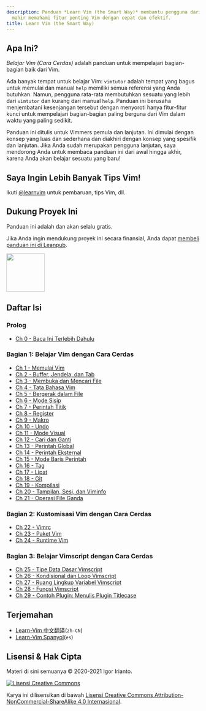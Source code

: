 ```yaml
---
description: Panduan *Learn Vim (the Smart Way)* membantu pengguna dari pemula hingga
  mahir memahami fitur penting Vim dengan cepat dan efektif.
title: Learn Vim (the Smart Way)
---
```


## Apa Ini?

_Belajar Vim (Cara Cerdas)_ adalah panduan untuk mempelajari bagian-bagian baik dari Vim.

Ada banyak tempat untuk belajar Vim: `vimtutor` adalah tempat yang bagus untuk memulai dan manual `help` memiliki semua referensi yang Anda butuhkan. Namun, pengguna rata-rata membutuhkan sesuatu yang lebih dari `vimtutor` dan kurang dari manual `help`. Panduan ini berusaha menjembatani kesenjangan tersebut dengan menyoroti hanya fitur-fitur kunci untuk mempelajari bagian-bagian paling berguna dari Vim dalam waktu yang paling sedikit.

Panduan ini ditulis untuk Vimmers pemula dan lanjutan. Ini dimulai dengan konsep yang luas dan sederhana dan diakhiri dengan konsep yang spesifik dan lanjutan. Jika Anda sudah merupakan pengguna lanjutan, saya mendorong Anda untuk membaca panduan ini dari awal hingga akhir, karena Anda akan belajar sesuatu yang baru!

## Saya Ingin Lebih Banyak Tips Vim!

Ikuti [@learnvim](https://twitter.com/learnvim) untuk pembaruan, tips Vim, dll.

## Dukung Proyek Ini

Panduan ini adalah dan akan selalu gratis.

Jika Anda ingin mendukung proyek ini secara finansial, Anda dapat [membeli panduan ini di Leanpub](https://leanpub.com/learnvim).

<a href="https://leanpub.com/learnvim"><img src="/vim/images/learn-vim-cover.png" width="100"></a>

## Daftar Isi

### Prolog

- [Ch 0 - Baca Ini Terlebih Dahulu](ch00_read_this_first)

### Bagian 1: Belajar Vim dengan Cara Cerdas

- [Ch 1 - Memulai Vim](ch01_starting_vim)
- [Ch 2 - Buffer, Jendela, dan Tab](ch02_buffers_windows_tabs)
- [Ch 3 - Membuka dan Mencari File](ch03_searching_files)
- [Ch 4 - Tata Bahasa Vim](ch04_vim_grammar)
- [Ch 5 - Bergerak dalam File](ch05_moving_in_file)
- [Ch 6 - Mode Sisip](ch06_insert_mode)
- [Ch 7 - Perintah Titik](ch07_the_dot_command)
- [Ch 8 - Register](ch08_registers)
- [Ch 9 - Makro](ch09_macros)
- [Ch 10 - Undo](ch10_undo)
- [Ch 11 - Mode Visual](ch11_visual_mode)
- [Ch 12 - Cari dan Ganti](ch12_search_and_substitute)
- [Ch 13 - Perintah Global](ch13_the_global_command)
- [Ch 14 - Perintah Eksternal](ch14_external_commands)
- [Ch 15 - Mode Baris Perintah](ch15_command-line_mode)
- [Ch 16 - Tag](ch16_tags)
- [Ch 17 - Lipat](ch17_fold)
- [Ch 18 - Git](ch18_git)
- [Ch 19 - Kompilasi](ch19_compile)
- [Ch 20 - Tampilan, Sesi, dan Viminfo](ch20_views_sessions_viminfo)
- [Ch 21 - Operasi File Ganda](ch21_multiple_file_operations)

### Bagian 2: Kustomisasi Vim dengan Cara Cerdas

- [Ch 22 - Vimrc](ch22_vimrc)
- [Ch 23 - Paket Vim](ch23_vim_packages)
- [Ch 24 - Runtime Vim](ch24_vim_runtime)

### Bagian 3: Belajar Vimscript dengan Cara Cerdas

- [Ch 25 - Tipe Data Dasar Vimscript](ch25_vimscript_basic_data_types)
- [Ch 26 - Kondisional dan Loop Vimscript](ch26_vimscript_conditionals_and_loops)
- [Ch 27 - Ruang Lingkup Variabel Vimscript](ch27_vimscript_variable_scopes)
- [Ch 28 - Fungsi Vimscript](ch28_vimscript_functions)
- [Ch 29 - Contoh Plugin: Menulis Plugin Titlecase](ch29_plugin_example_writing-a-titlecase-plugin)

## Terjemahan

- [Learn-Vim 中文翻译](https://github.com/wsdjeg/Learn-Vim_zh_cn)(`zh-CN`)
- [Learn-Vim Spanyol](https://github.com/victorhck/learn-Vim-es)(`es`)

## Lisensi & Hak Cipta

Materi di sini semuanya © 2020-2021 Igor Irianto.

<a rel="license" href="http://creativecommons.org/licenses/by-nc-sa/4.0/"><img alt="Lisensi Creative Commons" style="border-width:0" src="https://licensebuttons.net/l/by-nc-sa/4.0/88x31.png" /></a><br />

Karya ini dilisensikan di bawah <a rel="license" href="http://creativecommons.org/licenses/by-nc-sa/4.0/">Lisensi Creative Commons Attribution-NonCommercial-ShareAlike 4.0 Internasional</a>.
